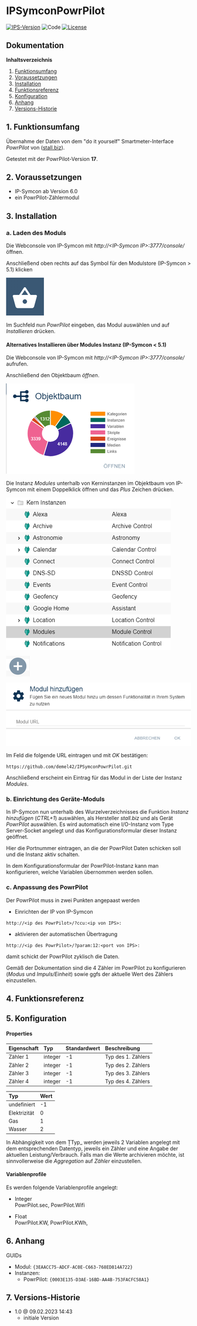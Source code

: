 # IPSymconPowrPilot

[![IPS-Version](https://img.shields.io/badge/Symcon_Version-6.0+-red.svg)](https://www.symcon.de/service/dokumentation/entwicklerbereich/sdk-tools/sdk-php/)
![Code](https://img.shields.io/badge/Code-PHP-blue.svg)
[![License](https://img.shields.io/badge/License-CC%20BY--NC--SA%204.0-green.svg)](https://creativecommons.org/licenses/by-nc-sa/4.0/)

## Dokumentation

**Inhaltsverzeichnis**

1. [Funktionsumfang](#1-funktionsumfang)
2. [Voraussetzungen](#2-voraussetzungen)
3. [Installation](#3-installation)
4. [Funktionsreferenz](#4-funktionsreferenz)
5. [Konfiguration](#5-konfiguration)
6. [Anhang](#6-anhang)
7. [Versions-Historie](#7-versions-historie)

## 1. Funktionsumfang

Übernahme der Daten von dem "do it yourself" Smartmeter-Interface _PowrPilot_ von ([stall.biz](https://www.stall.biz/project/der-powrpilot-stromzaehler-smartmeter-interface-fuer-die-hausautomation)).

Getestet mit der PowrPilot-Version **17**.

## 2. Voraussetzungen

 - IP-Symcon ab Version 6.0
 - ein PowrPilot-Zählermodul

## 3. Installation

### a. Laden des Moduls

Die Webconsole von IP-Symcon mit _http://\<IP-Symcon IP\>:3777/console/_ öffnen.

Anschließend oben rechts auf das Symbol für den Modulstore (IP-Symcon > 5.1) klicken

![Store](docs/de/img/store_icon.png?raw=true "open store")

Im Suchfeld nun _PowrPilot_ eingeben, das Modul auswählen und auf _Installieren_ drücken.

#### Alternatives Installieren über Modules Instanz (IP-Symcon < 5.1)

Die Webconsole von IP-Symcon mit _http://\<IP-Symcon IP\>:3777/console/_ aufrufen.

Anschließend den Objektbaum _öffnen_.

![Objektbaum](docs/de/img/objektbaum.png?raw=true "Objektbaum")

Die Instanz _Modules_ unterhalb von Kerninstanzen im Objektbaum von IP-Symcon mit einem Doppelklick öffnen und das  _Plus_ Zeichen drücken.

![Modules](docs/de/img/Modules.png?raw=true "Modules")

![Plus](docs/de/img/plus.png?raw=true "Plus")

![ModulURL](docs/de/img/add_module.png?raw=true "Add Module")

Im Feld die folgende URL eintragen und mit _OK_ bestätigen:

```
https://github.com/demel42/IPSymconPowrPilot.git
```

Anschließend erscheint ein Eintrag für das Modul in der Liste der Instanz _Modules_.

### b. Einrichtung des Geräte-Moduls

In IP-Symcon nun unterhalb des Wurzelverzeichnisses die Funktion _Instanz hinzufügen_ (_CTRL+1_) auswählen, als Hersteller _stall.biz_ und als Gerät _PowrPilot_ auswählen.
Es wird automatisch eine I/O-Instanz vom Type Server-Socket angelegt und das Konfigurationsformular dieser Instanz geöffnet.

Hier die Portnummer eintragen, an die der PowrPilot Daten schicken soll und die Instanz aktiv schalten.

In dem Konfigurationsformular der PowrPilot-Instanz kann man konfigurieren, welche Variablen übernommen werden sollen.

### c. Anpassung des PowrPilot

Der PowrPilot muss in zwei Punkten angepaast werden

- Einrichten der IP von IP-Symcon
```
http://<ip des PowrPilot>/?ccu:<ip von IPS>:
```
- aktivieren der automatischen Übertragung
```
http://<ip des PowrPilot>/?param:12:<port von IPS>:
```
damit schickt der PowrPilot zyklisch die Daten.

Gemäß der Dokumentation sind die 4 Zähler im PowrPilot zu konfigurieren (_Modus_ und _Impuls/Einheit_) sowie ggfs der aktuelle Wert des Zählers einzustellen.

## 4. Funktionsreferenz

## 5. Konfiguration

#### Properties

| Eigenschaft                           | Typ      | Standardwert | Beschreibung |
| :------------------------------------ | :------  | :----------- | :----------- |
| Zähler 1                              | integer  | -1           | Typ des 1. Zählers |
| Zähler 2                              | integer  | -1           | Typ des 2. Zählers |
| Zähler 3                              | integer  | -1           | Typ des 3. Zählers |
| Zähler 4                              | integer  | -1           | Typ des 4. Zählers |

| Typ          | Wert |
| :----------- | :--- |
| undefiniert  | -1 |
| Elektrizität | 0 |
| Gas          | 1 |
| Wasser       | 2 |

In Abhängigkeit von dem ṮTyp_ werden jeweils 2 Variablen angelegt mit dem entsprechenden Datentyp, jeweils ein Zähler und eine Angabe der aktuellen Leistung/Verbrauch.
Falls man die Werte archivieren möchte, ist sinnvollerweise die _Aggregation_ auf _Zähler_ einzustellen.

#### Variablenprofile

Es werden folgende Variablenprofile angelegt:
* Integer<br>
PowrPilot.sec,
PowrPilot.Wifi

* Float<br>
PowrPilot.KW,
PowrPilot.KWh,

## 6. Anhang

GUIDs
- Modul: `{3EAACC75-ADCF-AC0E-C663-768ED814A722}`
- Instanzen:
  - PowrPilot: `{0003E135-D3AE-16BD-AA4B-753FACFC58A1}`

## 7. Versions-Historie

- 1.0 @ 09.02.2023 14:43
  - initiale Version
